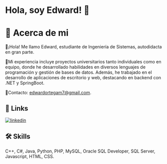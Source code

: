 
# Hola, soy Edward! 👋

# 🚀 Acerca de mi
👋¡Hola! Me llamo Edward, estudiante de Ingeniería de Sistemas, autodidacta en gran parte.

💼Mi experiencia incluye proyectos universitarios tanto individuales como en equipo, donde he desarrollado habilidades en diversos lenguajes de programación y gestión de bases de datos. Además, he trabajado en el desarrollo de aplicaciones de escritorio y web, destacando en backend con .NET y SpringBoot. 

💬Contacto: edwardortegam7@gmail.com.

## 🔗 Links
[![linkedin](https://img.shields.io/badge/linkedin-0A66C2?style=for-the-badge&logo=linkedin&logoColor=white)](https://www.linkedin.com/in/edwardortegamory/)

## 🛠 Skills
C++, C#, Java, Python, PHP, MySQL, Oracle SQL Developer, SQL Server, Javascript, HTML, CSS.



